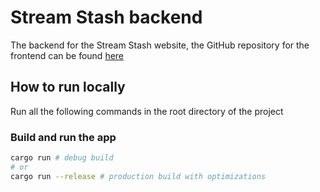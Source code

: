 # Stream Stash backend

The backend for the Stream Stash website, the GitHub repository for the frontend can be found [here](https://github.com/enricoKoschel/stream-stash)

## How to run locally

Run all the following commands in the root directory of the project

### Build and run the app

```bash
cargo run # debug build
# or
cargo run --release # production build with optimizations
```
